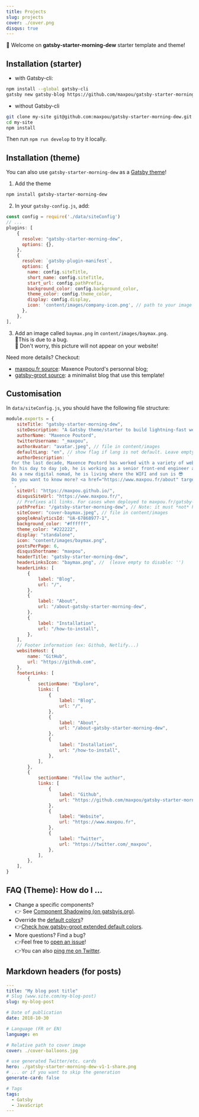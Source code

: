 ```yaml
---
title: Projects
slug: projects
cover: ./cover.png
disqus: true
---
```


👋 Welcome on **gatsby-starter-morning-dew** starter template and theme!

## Installation (starter)

- with Gatsby-cli:

```bash
npm install --global gatsby-cli
gatsby new gatsby-blog https://github.com/maxpou/gatsby-starter-morning-dew
```

- without Gatsby-cli

```bash
git clone my-site git@github.com:maxpou/gatsby-starter-morning-dew.git
cd my-site
npm install
```

Then run `npm run develop` to try it locally.

## Installation (theme)

You can also use `gatsby-starter-morning-dew` as a [Gatsby theme](https://www.gatsbyjs.org/blog/2018-11-11-introducing-gatsby-themes/)!

1. Add the theme

```bash
npm install gatsby-starter-morning-dew
```

2. In your `gatsby-config.js`, add:

```js
const config = require('./data/siteConfig')
// ...
plugins: [
    {
      resolve: "gatsby-starter-morning-dew",
      options: {},
    },
    {
      resolve: `gatsby-plugin-manifest`,
      options: {
        name: config.siteTitle,
        short_name: config.siteTitle,
        start_url: config.pathPrefix,
        background_color: config.background_color,
        theme_color: config.theme_color,
        display: config.display,
        icon: 'content/images/company-icon.png', // path to your image
      },
    },
],
```

3. Add an image called `baymax.png` in `content/images/baymax.png`.  
   🐞This is due to a bug.  
   😬 Don't worry, this picture will not appear on your website!

Need more details? Checkout:

- [maxpou.fr source](https://github.com/maxpou/maxpou.fr): Maxence Poutord's personnal blog;
- [gatsby-groot source](https://github.com/maxpou/gatsby-groot/): a minimalist blog that use this template!

## Customisation

In `data/siteConfig.js`, you should have the following file structure:

```js
module.exports = {
	siteTitle: "gatsby-starter-morning-dew",
	siteDescription: "A Gatsby theme/starter to build lightning-fast websites",
	authorName: "Maxence Poutord",
	twitterUsername: "_maxpou",
	authorAvatar: "avatar.jpeg", // file in content/images
	defaultLang: "en", // show flag if lang is not default. Leave empty to enable flags in post lists
	authorDescription: `
  For the last decade, Maxence Poutord has worked with a variety of web technologies. He is currently focused on front-end development.
  On his day to day job, he is working as a senior front-end engineer at VSware. He is also a frequent tech speaker and a mentor.
  As a new digital nomad, he is living where the WIFI and sun is 😎 
  Do you want to know more? <a href="https://www.maxpou.fr/about" target="_blank">Visit my website!</a>
  `,
	siteUrl: "https://maxpou.github.io/",
	disqusSiteUrl: "https://www.maxpou.fr/",
	// Prefixes all links. For cases when deployed to maxpou.fr/gatsby-starter-morning-dew/
	pathPrefix: "/gatsby-starter-morning-dew", // Note: it must *not* have a trailing slash.
	siteCover: "cover-baymax.jpeg", // file in content/images
	googleAnalyticsId: "UA-67868977-1",
	background_color: "#ffffff",
	theme_color: "#222222",
	display: "standalone",
	icon: "content/images/baymax.png",
	postsPerPage: 6,
	disqusShortname: "maxpou",
	headerTitle: "gatsby-starter-morning-dew",
	headerLinksIcon: "baymax.png", //  (leave empty to disable: '')
	headerLinks: [
		{
			label: "Blog",
			url: "/",
		},
		{
			label: "About",
			url: "/about-gatsby-starter-morning-dew",
		},
		{
			label: "Installation",
			url: "/how-to-install",
		},
	],
	// Footer information (ex: Github, Netlify...)
	websiteHost: {
		name: "GitHub",
		url: "https://github.com",
	},
	footerLinks: [
		{
			sectionName: "Explore",
			links: [
				{
					label: "Blog",
					url: "/",
				},
				{
					label: "About",
					url: "/about-gatsby-starter-morning-dew",
				},
				{
					label: "Installation",
					url: "/how-to-install",
				},
			],
		},
		{
			sectionName: "Follow the author",
			links: [
				{
					label: "Github",
					url: "https://github.com/maxpou/gatsby-starter-morning-dew",
				},
				{
					label: "Website",
					url: "https://www.maxpou.fr",
				},
				{
					label: "Twitter",
					url: "https://twitter.com/_maxpou",
				},
			],
		},
	],
}
```

## FAQ (Theme): How do I ...

- Change a specific components?  
  👉 See [Component Shadowing (on gatsbyjs.org)](https://www.gatsbyjs.org/blog/2019-04-29-component-shadowing/).
- Override the [default colors](https://github.com/maxpou/gatsby-starter-morning-dew/blob/master/src/tokens/colors.js)?  
  👉[Check how gatsby-groot extended default colors](https://github.com/maxpou/gatsby-groot/blob/master/src/gatsby-starter-morning-dew/theme.js).
- More questions? Find a bug?  
  👉Feel free to [open an issue](https://github.com/maxpou/gatsby-starter-morning-dew/issues/new)!  
  👉You can also [ping me on Twitter](https://twitter.com/_maxpou).

## Markdown headers (for posts)

```yaml
---
title: "My blog post title"
# Slug (www.site.com/my-blog-post)
slug: my-blog-post

# Date of publication
date: 2018-10-30

# Language (FR or EN)
language: en

# Relative path to cover image
cover: ./cover-balloons.jpg

# use generated Twitter/etc. cards
hero: ./gatsby-starter-morning-dew-v1-1-share.png
# ... or if you want to skip the generation
generate-card: false

# Tags
tags:
  - Gatsby
  - JavaScript
---

```
